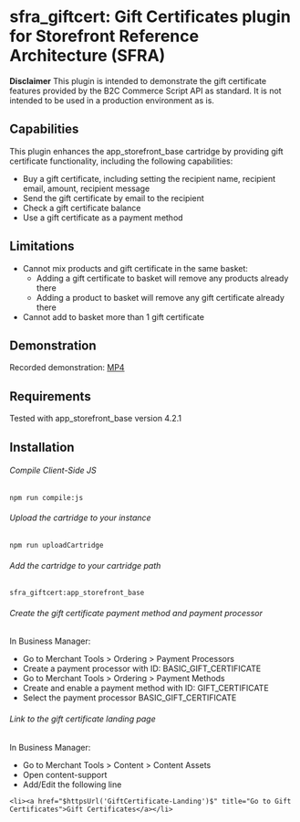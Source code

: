 # sfra_giftcert: Gift Certificates plugin for Storefront Reference Architecture (SFRA)

**Disclaimer**
This plugin is intended to demonstrate the gift certificate features provided by the B2C Commerce Script API as standard. 
It is not intended to be used in a production environment as is.

## Capabilities

This plugin enhances the app_storefront_base cartridge by providing gift certificate functionality, including the following capabilities:
* Buy a gift certificate, including setting the recipient name, recipient email, amount, recipient message
* Send the gift certificate by email to the recipient
* Check a gift certificate balance
* Use a gift certificate as a payment method

## Limitations

* Cannot mix products and gift certificate in the same basket:
  * Adding a gift certificate to basket will remove any products already there
  * Adding a product to basket will remove any gift certificate already there
* Cannot add to basket more than 1 gift certificate

## Demonstration

Recorded demonstration:
[MP4](https://org62.my.salesforce.com/sfc/p/000000000062/a/0M000000O8UP/0BntP9ieIY7Fpf2ugXTKnK4Mn.an.d5WSCBO1Bc_W0k)

## Requirements

Tested with app_storefront_base version 4.2.1

## Installation

###### Compile Client-Side JS

```
npm run compile:js
```

###### Upload the cartridge to your instance

```
npm run uploadCartridge
```

###### Add the cartridge to your cartridge path

```
sfra_giftcert:app_storefront_base
```

###### Create the gift certificate payment method and payment processor

In Business Manager:
* Go to Merchant Tools > Ordering > Payment Processors
* Create a payment processor with ID: BASIC_GIFT_CERTIFICATE
* Go to Merchant Tools > Ordering > Payment Methods
* Create and enable a payment method with ID: GIFT_CERTIFICATE
* Select the payment processor BASIC_GIFT_CERTIFICATE

###### Link to the gift certificate landing page

In Business Manager:
* Go to Merchant Tools > Content > Content Assets
* Open content-support
* Add/Edit the following line
```
<li><a href="$httpsUrl('GiftCertificate-Landing')$" title="Go to Gift Certificates">Gift Certificates</a></li>
```


